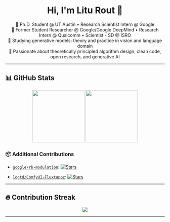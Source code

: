 <h1 align="center">Hi, I'm Litu Rout 👋</h1>
<p align="center">
  🧠 Ph.D. Student @ UT Austin • Research Scientist Intern @ Google <br>
  🧰 Former Student Researcher @ Google/Google DeepMind • Research Intern @ Qualcomm • Scientist - SD @ ISRO<br>
  🔬 Studying generative models: theory and practice in vision and language domain<br>
  📍 Passionate about theoretically principled algorithm design, clean code, open research, and generative AI
</p>

---

## 📊 GitHub Stats

<p align="center">
  <img src="https://github-readme-stats.vercel.app/api?username=LituRout&show_icons=true&theme=gruvbox" height="165">
  <img src="https://github-readme-stats.vercel.app/api/top-langs/?username=LituRout&layout=compact&theme=gruvbox" height="165">
</p>

### 📦 Additional Contributions

- [`google/rb-modulation`](https://github.com/google/rb-modulation): [![Stars](https://img.shields.io/github/stars/google/rb-modulation?style=social)](https://github.com/google/rb-modulation)

- [`logtd/ComfyUI-Fluxtapoz`](https://github.com/logtd/ComfyUI-Fluxtapoz): [![Stars](https://img.shields.io/github/stars/logtd/ComfyUI-Fluxtapoz?style=social)](https://github.com/logtd/ComfyUI-Fluxtapoz)


---

## 🔥 Contribution Streak

<p align="center">
  <img src="https://streak-stats.demolab.com?user=LituRout&theme=gruvbox">
</p>


---
